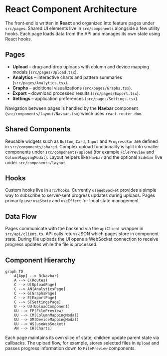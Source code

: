 # React Component Architecture

The front‑end is written in **React** and organized into feature pages under
`src/pages`. Shared UI elements live in `src/components` alongside a few utility
hooks. Each page loads data from the API and manages its own state using React
hooks.

## Pages

- **Upload** – drag‑and‑drop uploads with column and device mapping modals
  (`src/pages/Upload.tsx`).
- **Analytics** – interactive charts and pattern summaries
  (`src/pages/Analytics.tsx`).
- **Graphs** – additional visualizations (`src/pages/Graphs.tsx`).
- **Export** – download processed results (`src/pages/Export.tsx`).
- **Settings** – application preferences (`src/pages/Settings.tsx`).

Navigation between pages is handled by the **Navbar** component
(`src/components/layout/Navbar.tsx`) which uses `react-router-dom`.

## Shared Components

Reusable widgets such as `Button`, `Card`, `Input` and `ProgressBar` are defined
in `src/components/shared`. Complex upload functionality is split into smaller
components under `src/components/upload` (for example
`FilePreview` and `ColumnMappingModal`). Layout helpers like `Navbar` and the
optional `Sidebar` live under `src/components/layout`.

## Hooks

Custom hooks live in `src/hooks`. Currently `useWebSocket` provides a simple way
to subscribe to server‑sent progress updates during uploads. Pages primarily use
`useState` and `useEffect` for local state management.

## Data Flow

Pages communicate with the backend via the `apiClient` wrapper in
`src/api/client.ts`. API calls return JSON which pages store in component state.
During file uploads the UI opens a WebSocket connection to receive progress
updates while the file is processed.

## Component Hierarchy

```mermaid
graph TD
    A[App] --> B(Navbar)
    A --> C(Routes)
    C --> U[UploadPage]
    C --> AN[AnalyticsPage]
    C --> G[GraphsPage]
    C --> E[ExportPage]
    C --> S[SettingsPage]
    U --> UU(UploadComponent)
    UU --> FP(FilePreview)
    UU --> CM(ColumnMappingModal)
    UU --> DM(DeviceMappingModal)
    UU --> WS(useWebSocket)
    AN --> CH(Charts)
```

Each page maintains its own slice of state; children update parent state via
callbacks. The upload flow, for example, stores selected files in `Upload` and
passes progress information down to `FilePreview` components.
